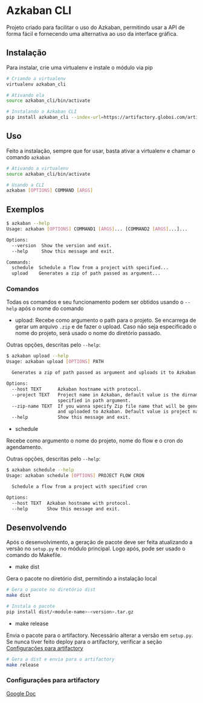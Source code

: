 # Azkaban CLI

Projeto criado para facilitar o uso do Azkaban, permitindo usar a API de forma fácil e fornecendo uma alternativa ao uso da interface gráfica.

## Instalação

Para instalar, crie uma virtualenv e instale o módulo via pip
```sh
# Criando a virtualenv
virtualenv azkaban_cli

# Ativando ela
source azkaban_cli/bin/activate

# Instalando o Azkaban CLI
pip install azkaban_cli --index-url=https://artifactory.globoi.com/artifactory/api/pypi/pypi-all/simple
```

## Uso

Feito a instalação, sempre que for usar, basta ativar a virtualenv e chamar o comando ```azkaban```

```sh
# Ativando a virtualenv
source azkaban_cli/bin/activate

# Usando a CLI
azkaban [OPTIONS] COMMAND [ARGS]
```

## Exemplos

```sh
$ azkaban --help
Usage: azkaban [OPTIONS] COMMAND1 [ARGS]... [COMMAND2 [ARGS]...]...

Options:
  --version  Show the version and exit.
  --help     Show this message and exit.

Commands:
  schedule  Schedule a flow from a project with specified...
  upload    Generates a zip of path passed as argument...
```

### Comandos

Todas os comandos e seu funcionamento podem ser obtidos usando o ```--help``` após o nome do comando

* upload: Recebe como argumento o path para o projeto. Se encarrega de gerar um arquivo ```.zip``` e de fazer o upload. Caso não seja especificado o nome do projeto, será usado o nome do diretório passado. 

Outras opções, descritas pelo ```--help```:

```sh
$ azkaban upload --help
Usage: azkaban upload [OPTIONS] PATH

  Generates a zip of path passed as argument and uploads it to Azkaban.

Options:
  --host TEXT      Azkaban hostname with protocol.
  --project TEXT   Project name in Azkaban, default value is the dirname
                   specified in path argument.
  --zip-name TEXT  If you wanna specify Zip file name that will be generated
                   and uploaded to Azkaban. Default value is project name.
  --help           Show this message and exit.
```

* schedule

Recebe como argumento o nome do projeto, nome do flow e o cron do agendamento. 

Outras opções, descritas pelo ```--help```:

```sh
$ azkaban schedule --help
Usage: azkaban schedule [OPTIONS] PROJECT FLOW CRON

  Schedule a flow from a project with specified cron

Options:
  --host TEXT  Azkaban hostname with protocol.
  --help       Show this message and exit.
```

## Desenvolvendo

Após o desenvolvimento, a geração de pacote deve ser feita atualizando a versão no ```setup.py``` e no módulo principal. Logo após, pode ser usado o comando do Makefile.

* make dist

Gera o pacote no diretório dist, permitindo a instalação local

```sh
# Gera o pacote no diretório dist
make dist

# Instala o pacote
pip install dist/<module-name>-<version>.tar.gz
```

* make release

Envia o pacote para o artifactory. Necessário alterar a versão em ```setup.py```. Se nunca tiver feito deploy para o artifactory, verificar a seção [Configurações para artifactory](#configurações-para-artifactory)

```sh
# Gera a dist e envia para o artifactory
make release
```

### Configurações para artifactory

[Google Doc](https://docs.google.com/document/d/1zgbYfdU0KPF3IeK9udVk7FKXqFCD8swhfXLSyzmyIIw)
